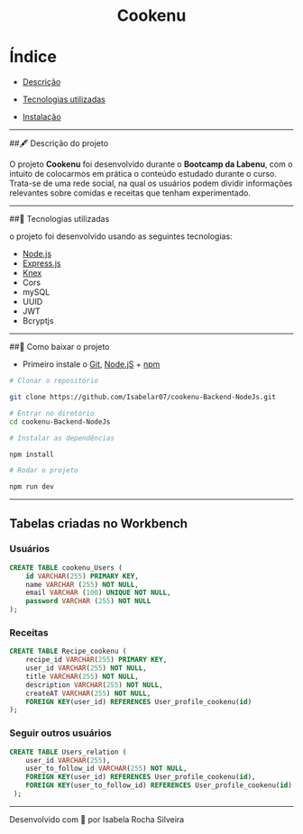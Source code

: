 <h1 align="center">
    Cookenu
</h1>

# Índice

- [Descrição](#-descrição-do-projeto)

- [Tecnologias utilizadas](#-tecnologias-utilizadas)

- [Instalação](#-como-baixar-o-projeto)

---

##🖋 Descrição do projeto

O projeto **Cookenu** foi desenvolvido durante o **Bootcamp da Labenu**, com o intuito de colocarmos em prática o conteúdo estudado durante o curso. Trata-se de uma rede social, na qual os usuários podem dividir informações relevantes sobre comidas e receitas que tenham experimentado. 

---

##🚀 Tecnologias utilizadas

o projeto foi desenvolvido usando as seguintes tecnologias:

- [Node.js](https://nodejs.org/pt-br/docs/)
- [Express.js](http://expressjs.com/pt-br/)
- [Knex](http://knexjs.org/)
- Cors
- mySQL
- UUID
- JWT
- Bcryptjs

---

##💾 Como baixar o projeto

- Primeiro instale o [Git](https://git-scm.com/), [Node.jS](https://nodejs.org/pt-br/download/) + [npm](https://www.npmjs.com/get-npm)
```bash
# Clonar o repositório

git clone https://github.com/Isabelar07/cookenu-Backend-NodeJs.git

# Entrar no diretório
cd cookenu-Backend-NodeJs

# Instalar as dependências

npm install

# Rodar o projeto

npm run dev
```

---

## Tabelas criadas no Workbench

### Usuários
```sql
CREATE TABLE cookenu_Users (
	id VARCHAR(255) PRIMARY KEY,
    name VARCHAR (255) NOT NULL,
    email VARCHAR (100) UNIQUE NOT NULL,
    password VARCHAR (255) NOT NULL
);
```

### Receitas
```sql
CREATE TABLE Recipe_cookenu (
	recipe_id VARCHAR(255) PRIMARY KEY,
    user_id VARCHAR(255) NOT NULL,
    title VARCHAR(255) NOT NULL,
    description VARCHAR(255) NOT NULL,
    createAT VARCHAR(255) NOT NULL,
    FOREIGN KEY(user_id) REFERENCES User_profile_cookenu(id) 
);
```

### Seguir outros usuários
```sql
CREATE TABLE Users_relation (
	user_id VARCHAR(255),
    user_to_follow_id VARCHAR(255) NOT NULL,
    FOREIGN KEY(user_id) REFERENCES User_profile_cookenu(id),
    FOREIGN KEY(user_to_follow_id) REFERENCES User_profile_cookenu(id)
 );
```

---

Desenvolvido com 🧡 por Isabela Rocha Silveira